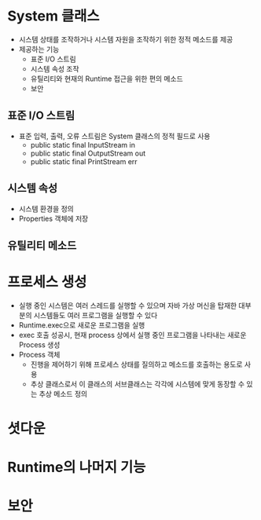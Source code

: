 # System 클래스
* 시스템 상태를 조작하거나 시스템 자원을 조작하기 위한 정적 메소드를 제공
* 제공하는 기능
	* 표준 I/O 스트림
	* 시스템 속성 조작
	* 유틸리티와 현재의 Runtime 접근을 위한 편의 메소드
	* 보안
## 표준 I/O 스트림
* 표준 입력, 출력, 오류 스트림은 System 클래스의 정적 필드로 사용
	* public static final InputStream in
	* public static final OutputStream out
	* public static final PrintStream err
## 시스템 속성
* 시스템 환경을 정의
* Properties 객체에 저장
## 유틸리티 메소드

# 프로세스 생성
* 실행 중인 시스템은 여러 스레드를 실행할 수 있으며 자바 가상 머신을 탑재한 대부분의 시스템들도 여러 프로그램을 실행할 수 있다
* Runtime.exec으로 새로운 프로그램을 실행
* exec 호출 성공시, 현재 process 상에서 실행 중인 프로그램을 나타내는 새로운 Process 생성
* Process 객체 
	* 진행을 제어하기 위해 프로세스 상태를 질의하고 메소드를 호출하는 용도로 사용
	* 추상 클래스로서 이 클래스의 서브클래스는 각각에 시스템에 맞게 동장할 수 있는 추상 메소드 정의
# 셧다운
# Runtime의 나머지 기능
# 보안

<!--stackedit_data:
eyJoaXN0b3J5IjpbMjk2MDk3MzEwLDExNzE1MDQzNTVdfQ==
-->